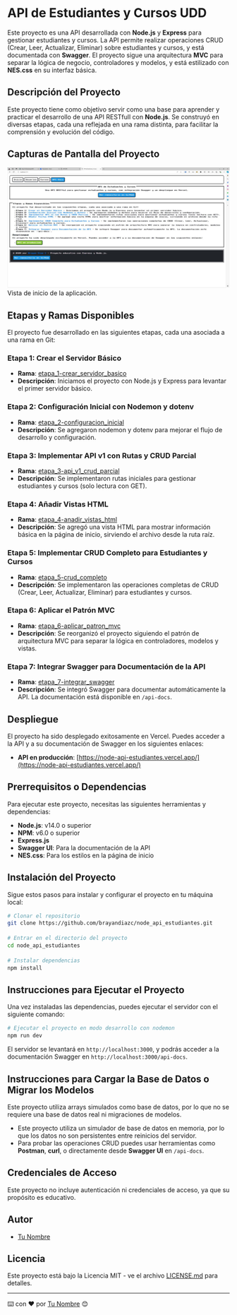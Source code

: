 # API de Estudiantes y Cursos UDD

Este proyecto es una API desarrollada con **Node.js** y **Express** para gestionar estudiantes y cursos. La API permite realizar operaciones CRUD (Crear, Leer, Actualizar, Eliminar) sobre estudiantes y cursos, y está documentada con **Swagger**. El proyecto sigue una arquitectura **MVC** para separar la lógica de negocio, controladores y modelos, y está estilizado con **NES.css** en su interfaz básica.

## Descripción del Proyecto

Este proyecto tiene como objetivo servir como una base para aprender y practicar el desarrollo de una API RESTfull con **Node.js**. Se construyó en diversas etapas, cada una reflejada en una rama distinta, para facilitar la comprensión y evolución del código.

## Capturas de Pantalla del Proyecto

![Home](home.jpg)
Vista de inicio de la aplicación.

## Etapas y Ramas Disponibles

El proyecto fue desarrollado en las siguientes etapas, cada una asociada a una rama en Git:

### Etapa 1: Crear el Servidor Básico

- **Rama**: [etapa_1-crear_servidor_basico](https://github.com/brayandiazc/node_api_estudiantes/tree/etapa_1/crear_server)
- **Descripción**: Iniciamos el proyecto con Node.js y Express para levantar el primer servidor básico.

### Etapa 2: Configuración Inicial con Nodemon y dotenv

- **Rama**: [etapa_2-configuracion_inicial](https://github.com/brayandiazc/node_api_estudiantes/tree/etapa_2/nodemon_y_nodenv)
- **Descripción**: Se agregaron nodemon y dotenv para mejorar el flujo de desarrollo y configuración.

### Etapa 3: Implementar API v1 con Rutas y CRUD Parcial

- **Rama**: [etapa_3-api_v1_crud_parcial](https://github.com/brayandiazc/node_api_estudiantes/tree/etapa_3/api_v1)
- **Descripción**: Se implementaron rutas iniciales para gestionar estudiantes y cursos (solo lectura con GET).

### Etapa 4: Añadir Vistas HTML

- **Rama**: [etapa_4-anadir_vistas_html](https://github.com/brayandiazc/node_api_estudiantes/tree/etapa_4/vista_index)
- **Descripción**: Se agregó una vista HTML para mostrar información básica en la página de inicio, sirviendo el archivo desde la ruta raíz.

### Etapa 5: Implementar CRUD Completo para Estudiantes y Cursos

- **Rama**: [etapa_5-crud_completo](https://github.com/brayandiazc/node_api_estudiantes/tree/etapa_5/simulacion_crud)
- **Descripción**: Se implementaron las operaciones completas de CRUD (Crear, Leer, Actualizar, Eliminar) para estudiantes y cursos.

### Etapa 6: Aplicar el Patrón MVC

- **Rama**: [etapa_6-aplicar_patron_mvc](https://github.com/brayandiazc/node_api_estudiantes/tree/etapa_6/modelo_vista_controlador)
- **Descripción**: Se reorganizó el proyecto siguiendo el patrón de arquitectura MVC para separar la lógica en controladores, modelos y vistas.

### Etapa 7: Integrar Swagger para Documentación de la API

- **Rama**: [etapa_7-integrar_swagger](https://github.com/brayandiazc/node_api_estudiantes/tree/etapa_7/swangger)
- **Descripción**: Se integró Swagger para documentar automáticamente la API. La documentación está disponible en `/api-docs`.

## Despliegue

El proyecto ha sido desplegado exitosamente en Vercel. Puedes acceder a la API y a su documentación de Swagger en los siguientes enlaces:

- **API en producción**: [https://node-api-estudiantes.vercel.app/](https://node-api-estudiantes.vercel.app/)

## Prerrequisitos o Dependencias

Para ejecutar este proyecto, necesitas las siguientes herramientas y dependencias:

- **Node.js**: v14.0 o superior
- **NPM**: v6.0 o superior
- **Express.js**
- **Swagger UI**: Para la documentación de la API
- **NES.css**: Para los estilos en la página de inicio

## Instalación del Proyecto

Sigue estos pasos para instalar y configurar el proyecto en tu máquina local:

```bash
# Clonar el repositorio
git clone https://github.com/brayandiazc/node_api_estudiantes.git

# Entrar en el directorio del proyecto
cd node_api_estudiantes

# Instalar dependencias
npm install
```

## Instrucciones para Ejecutar el Proyecto

Una vez instaladas las dependencias, puedes ejecutar el servidor con el siguiente comando:

```bash
# Ejecutar el proyecto en modo desarrollo con nodemon
npm run dev
```

El servidor se levantará en `http://localhost:3000`, y podrás acceder a la documentación Swagger en `http://localhost:3000/api-docs`.

## Instrucciones para Cargar la Base de Datos o Migrar los Modelos

Este proyecto utiliza arrays simulados como base de datos, por lo que no se requiere una base de datos real ni migraciones de modelos.

- Este proyecto utiliza un simulador de base de datos en memoria, por lo que los datos no son persistentes entre reinicios del servidor.
- Para probar las operaciones CRUD puedes usar herramientas como **Postman**, **curl**, o directamente desde **Swagger UI** en `/api-docs`.

## Credenciales de Acceso

Este proyecto no incluye autenticación ni credenciales de acceso, ya que su propósito es educativo.

## Autor

- [Tu Nombre](https://github.com/brayandiazc)

## Licencia

Este proyecto está bajo la Licencia MIT - ve el archivo [LICENSE.md](LICENSE) para detalles.

---

⌨️ con ❤️ por [Tu Nombre](https://github.com/brayandiazc) 😊

